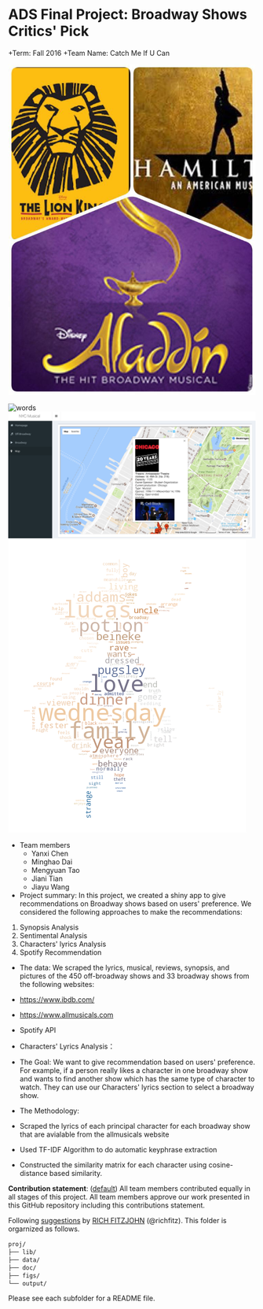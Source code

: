 # ADS Final Project: Broadway Shows Critics' Pick 

+Term: Fall 2016
+Team Name: Catch Me If U Can

![words](https://github.com/TZstatsADS/Fall2016-proj5-grp6/blob/master/figs/shows_img/broadwayshow.jpeg)

![words](https://github.com/TZstatsADS/Fall2016-proj5-grp6/blob/master/figs/11.png)
![words](https://github.com/TZstatsADS/Fall2016-proj5-grp6/blob/master/figs/22.png)
![words](https://github.com/TZstatsADS/Fall2016-proj5-grp6/blob/master/figs/wc6.png)

+ Team members
	+ Yanxi Chen
	+ Minghao Dai
	+ Mengyuan Tao
	+ Jiani Tian
	+ Jiayu Wang
+ Project summary: In this project, we created a shiny app to give recommendations on Broadway shows based on users' preference. We considered the following approaches to make the recommendations: 
1. Synopsis Analysis 
2. Sentimental Analysis
3. Characters' lyrics Analysis
4. Spotify Recommendation

+ The data: We scraped the lyrics, musical, reviews, synopsis, and pictures of the 450 off-broadway shows and 33 broadway shows from the following websites:

+ https://www.ibdb.com/
+ https://www.allmusicals.com
+ Spotify API


+ Characters' Lyrics Analysis：
+ The Goal: We want to give recommendation based on users' preference. For example, if a person really likes a character in one broadway show and wants to find another show which has the same type of character to watch. They can use our Characters' lyrics section to select a broadway show.

+ The Methodology:

+ Scraped the lyrics of each principal character for each broadway show that are avialable from the allmusicals website 
+ Used TF-IDF Algorithm to do automatic keyphrase extraction
+ Constructed the similarity matrix for each character using cosine-distance based similarity.




**Contribution statement**: ([default](doc/a_note_on_contributions.md)) All team members contributed equally in all stages of this project. All team members approve our work presented in this GitHub repository including this contributions statement. 

Following [suggestions](http://nicercode.github.io/blog/2013-04-05-projects/) by [RICH FITZJOHN](http://nicercode.github.io/about/#Team) (@richfitz). This folder is orgarnized as follows.

```
proj/
├── lib/
├── data/
├── doc/
├── figs/
└── output/
```


Please see each subfolder for a README file.

